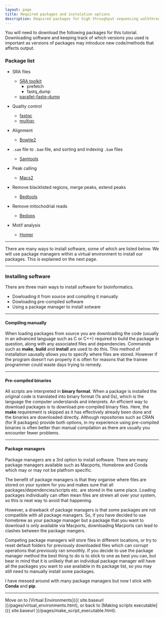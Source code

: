 ```yaml
---
layout: page
title: Required packages and instalation options
description: Required packages for high throughput sequencing walkthrough
---
```


You will need to download the following packages for this tutorial. Downloading software and keeping track of 
which versions you used is important as versions of packages may introduce new code/methods that affects output.          


### Package list

* SRA files
  * [SRA toolkit](https://trace.ncbi.nlm.nih.gov/Traces/sra/sra.cgi?view=toolkit_doc&f=std)
    * prefetch
    * fastq_dump
  * [parallel-fastq-dump](https://github.com/rvalieris/parallel-fastq-dump)

* Quality control
  * [fastqc](https://www.bioinformatics.babraham.ac.uk/projects/download.html#fastqc)
  * [multiqc](http://multiqc.info)

* Alignment
  * [Bowtie2](http://bowtie-bio.sourceforge.net/bowtie2/index.shtml)

* `.sam` file to `.bam` file, and sorting and indexing `.bam` files
  * [Samtools](http://samtools.sourceforge.net)

* Peak calling
  * [Macs2](https://github.com/taoliu/MACS)

* Remove blacklisted regions, merge peaks, extend peaks
  * [Bedtools](http://bedtools.readthedocs.io/en/latest/)

* Remove mitochodrial reads
  * [Bedops](http://bedops.readthedocs.io/en/latest/)

* Motif analysis
  * [Homer](http://homer.ucsd.edu/homer/)

***

There are many ways to install software, some of which are listed below. We will use package managers within a
virtual environment to install our packages. This is explained on the next page.

***

### Installing software

There are three main ways to install software for bioinformatics.

+ Dowloading it from source and compiling it manually
+ Dowloading pre-compiled software
+ Using a package manager to install sotware

***

#### Compiling manually

When loading packages from source you are downloading the code (usually in an advanced language such as C or C++) 
required to build the package in question, along with any associated files and dependencies. Commands such as **make**, 
**build** and **install** are used to do this. This method of installation uausally allows you to specify 
where files are stored. However if the program doesn’t run properly it is often for reasons that the trainee 
programmer could waste days trying to remedy. 

***

#### Pre-compiled binaries

All scripts are interpreted in **binary format**. When a package is installed the original code is translated into 
binary format (1s and 0s), which is the language the computer understands and interprets. An efficient way to 
download packages is to download pre-compiled binary files. Here, the **make** requirement is skipped as it has 
effectively already been done and the binaries are downloaded directly. Although repositories such as CRAN (for R
packages) provide both options, in my experience using pre-compiled binaries is often better than manual compilation
as there are usually you encounter fewer problems.

***

#### Package managers

Package managers are a 3rd option to install software. There are many package managers available such as Macports, 
Homebrew and Conda which may or may not be platfrom specific. 

The benefit of package managers is that they organise where files are stored on your system for you and makes sure 
that all packages/dependencies/scripts etc. are stored in the same place. Loading packages individually can often 
mean files are strewn all over your system, so this is neat way to avoid that happening. 

However, a drawback of package managers is that some packages are not compatible with all package managers. So, 
if you have decided to use homebrew as your package manager but a package that you want to download is only available 
via Macports, downloading Macports can lead to clashes between the package mangers. 

Competing package managers will store files in different locations, or try to reset 
default folders for previously downloaded files which can corrupt operations that previously ran smoothly. If 
you decide to use the package manager method the best thing to do is to stick to one as best you can, but bear in mind that 
it is unlikely that an individual package manager will have all the packages you want to use available in its 
package list, so you may still need to manually install some packages. 

I have messed around with many package managers but now I stick with **Conda** and **pip**.

***

Move on to [Virtual Environments]({{ site.baseurl }}/pages/virtual_environments.html), or back 
to [Making scripts executable]({{ site.baseurl }}/pages/make_script_executable.html).
